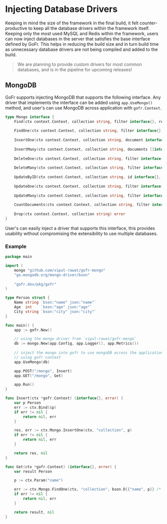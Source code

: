 # Injecting Database Drivers
Keeping in mind the size of the framework in the final build, it felt counter-productive to keep all the database drivers within
the framework itself. Keeping only the most used MySQL and Redis within the framework, users can now inject databases
in the server that satisfies the base interface defined by GoFr. This helps in reducing the build size and in turn build time
as unnecessary database drivers are not being compiled and added to the build.

> We are planning to provide custom drivers for most common databases, and is in the pipeline for upcoming releases!

## MongoDB
GoFr supports injecting MongoDB that supports the following interface. Any driver that implements the interface can be added
using `app.UseMongo()` method, and user's can use MongoDB across application with `gofr.Context`.
```go
type Mongo interface {
	Find(ctx context.Context, collection string, filter interface{}, results interface{}) error
	
	FindOne(ctx context.Context, collection string, filter interface{}, result interface{}) error
	
	InsertOne(ctx context.Context, collection string, document interface{}) (interface{}, error)
	
	InsertMany(ctx context.Context, collection string, documents []interface{}) ([]interface{}, error)
	
	DeleteOne(ctx context.Context, collection string, filter interface{}) (int64, error)
	
	DeleteMany(ctx context.Context, collection string, filter interface{}) (int64, error)
	
	UpdateByID(ctx context.Context, collection string, id interface{}, update interface{}) (int64, error)
	
	UpdateOne(ctx context.Context, collection string, filter interface{}, update interface{}) error
	
	UpdateMany(ctx context.Context, collection string, filter interface{}, update interface{}) (int64, error)
	
	CountDocuments(ctx context.Context, collection string, filter interface{}) (int64, error)
	
	Drop(ctx context.Context, collection string) error
}
```

User's can easily inject a driver that supports this interface, this provides usability without
compromising the extensibility to use multiple databases.
### Example
```go
package main

import (
    mongo "github.com/vipul-rawat/gofr-mongo"
    "go.mongodb.org/mongo-driver/bson"
	
    "gofr.dev/pkg/gofr"
)

type Person struct {
	Name string `bson:"name" json:"name"`
	Age  int    `bson:"age" json:"age"`
	City string `bson:"city" json:"city"`
}

func main() {
	app := gofr.New()

	// using the mongo driver from `vipul-rawat/gofr-mongo`
	db := mongo.New(app.Config, app.Logger(), app.Metrics())
	
	// inject the mongo into gofr to use mongoDB across the application
	// using gofr context
	app.UseMongo(db)

	app.POST("/mongo", Insert)
	app.GET("/mongo", Get)

	app.Run()
}

func Insert(ctx *gofr.Context) (interface{}, error) {
	var p Person
	err := ctx.Bind(&p)
	if err != nil {
		return nil, err
	}

	res, err := ctx.Mongo.InsertOne(ctx, "collection", p)
	if err != nil {
		return nil, err
	}

	return res, nil
}

func Get(ctx *gofr.Context) (interface{}, error) {
	var result Person

	p := ctx.Param("name")

	err := ctx.Mongo.FindOne(ctx, "collection", bson.D{{"name", p}} /* valid filter */, &result)
	if err != nil {
		return nil, err
	}

	return result, nil
}
```